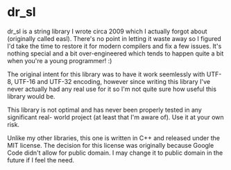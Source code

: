 dr_sl
=====
dr_sl is a string library I wrote circa 2009 which I actually forgot about (originally
called easl). There's no point in letting it waste away so I figured I'd take the time
to restore it for modern compilers and fix a few issues. It's nothing special and a bit
over-engineered which tends to happen quite a bit when you're a young programmer! :)

The original intent for this library was to have it work seemlessly with UTF-8, UTF-16 and
UTF-32 encoding, however since writing this library I've never actually had any real use
for it so I'm not quite sure how useful this library would be.

This library is not optimal and has never been properly tested in any significant real-
world project (at least that I'm aware of). Use it at your own risk.

Unlike my other libraries, this one is written in C++ and released under the MIT license.
The decision for this license was originally because Google Code didn't allow for public
domain. I may change it to public domain in the future if I feel the need.